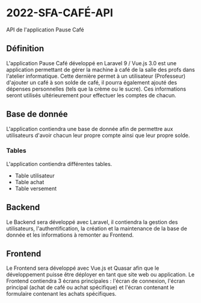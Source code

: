 # 2022-SFA-CAFÉ-API
API de l'application Pause Café

## Définition
L'application Pause Café développé en Laravel 9 / Vue.js 3.0 est une application permettant de gérer la machine à café de la salle des profs dans l'atelier informatique. Cette dernière permet à un utilisateur (Professeur) d'ajouter un café à son solde de café, il pourra également ajouté des dépenses personnelles (tels que la crème ou le sucre). Ces informations seront utilisés ultérieurement pour effectuer les comptes de chacun. 


## Base de donnée
L'application contiendra une base de donnée afin de permettre aux utilisateurs d'avoir chacun leur propre compte ainsi que leur propre solde.

### Tables
L'application contiendra différentes tables.
* Table utilisateur
* Table achat
* Table versement


## Backend
Le Backend sera développé avec Laravel, il contiendra la gestion des utilisateurs, l'authentification, la création et la maintenance de la base de donnée et les informations à remonter au Frontend.


## Frontend
Le Frontend sera développé avec Vue.js et Quasar afin que le développement puisse être déployer en tant que site web ou application. Le Frontend contiendra 3 écrans principales : l'écran de connexion, l'écran principal (achat de café ou achat spécifique) et l'écran contenant le formulaire contenant les achats spécifiques.
